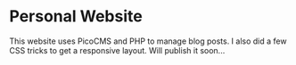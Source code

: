 Personal Website
====

This website uses PicoCMS and PHP to manage blog posts. I also did a few CSS tricks to get a responsive layout. Will publish it soon...
